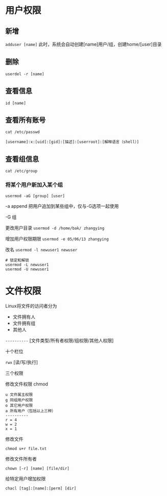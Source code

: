 # 用户权限

## 新增
`adduser [name]`
此时，系统会自动创建[name]用户/组，创建home/[user]目录

## 删除
`userdel -r [name]`

## 查看信息
`id [name]`

## 查看所有账号
`cat /etc/passwd`
```shell
[username]:x:[uid]:[gid]:[描述]:[userroot]:[解释语言（shell）]
```

## 查看组信息
`cat /etc/group`

### 将某个用户新加入某个组
`usermod -aG [group] [user]`

-a append 把用户追加到某些组中，仅与-G选项一起使用

-G 组

更改用户目录
`usermod -d /home/bak/ zhangying `

增加用户权限期限
`usermod -e 05/06/13 zhangying`

改名
`usermod -l newuser1 newuser`

```shell
# 锁定和解锁
usermod -L newuser1
usermod -U newuser1
```

# 文件权限
Linux将文件的访问者分为
- 文件拥有人
- 文件拥有组
- 其他人

`----------`
[文件类型/所有者权限/组权限/其他人权限]

十个栏位

`rwx`
[读/写/执行]

三个权限

修改文件权限
chmod
```shell
u 文件属主权限
g 同组用户权限
o 其它用户权限
a 所有用户（包括以上三种）
----------
r = 4
w = 2
x = 1
```
修改文件
```shell
chmod u+r file.txt
```
修改文件所有者
```shell
chown [-r] [name] [file/dir]
```
给特定用户增加权限

`
chacl [tag]:[name]:[perm] [dir]
`
